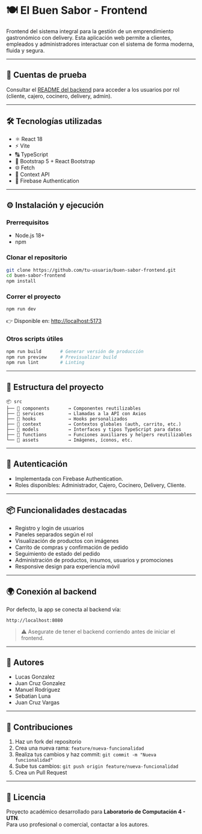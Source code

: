 # 🍽️ El Buen Sabor - Frontend

Frontend del sistema integral para la gestión de un emprendimiento gastronómico con delivery. Esta aplicación web permite a clientes, empleados y administradores interactuar con el sistema de forma moderna, fluida y segura.

---

## 🧪 Cuentas de prueba

Consultar el [README del backend](https://github.com/mn204/BUEN_SABOR_BACKEND) para acceder a los usuarios por rol (cliente, cajero, cocinero, delivery, admin).

---

## 🛠️ Tecnologías utilizadas

- ⚛️ React 18
- ⚡ Vite
- 🔠 TypeScript
- 💅 Bootstrap 5 + React Bootstrap
- 🌐 Fetch
- 🔄 Context API
- 🔐 Firebase Authentication

---

## ⚙️ Instalación y ejecución

### Prerrequisitos

- Node.js 18+
- npm

### Clonar el repositorio

```bash
git clone https://github.com/tu-usuario/buen-sabor-frontend.git
cd buen-sabor-frontend
npm install
```

### Correr el proyecto

```bash
npm run dev
```

👉 Disponible en: [http://localhost:5173](http://localhost:5173)

### Otros scripts útiles

```bash
npm run build       # Generar versión de producción
npm run preview     # Previsualizar build
npm run lint        # Linting
```

---

## 🧩 Estructura del proyecto

```
📦 src
├── 📁 components       → Componentes reutilizables
├── 📁 services         → Llamadas a la API con Axios
├── 📁 hooks            → Hooks personalizados
├── 📁 context          → Contextos globales (auth, carrito, etc.)
├── 📁 models           → Interfaces y tipos TypeScript para datos
├── 📁 functions        → Funciones auxiliares y helpers reutilizables
└── 📁 assets           → Imágenes, íconos, etc.
```

---

## 🔐 Autenticación

- Implementada con Firebase Authentication.
- Roles disponibles: Administrador, Cajero, Cocinero, Delivery, Cliente.

---

## 📦 Funcionalidades destacadas

- Registro y login de usuarios
- Paneles separados según el rol
- Visualización de productos con imágenes
- Carrito de compras y confirmación de pedido
- Seguimiento de estado del pedido
- Administración de productos, insumos, usuarios y promociones
- Responsive design para experiencia móvil

---

## 🌍 Conexión al backend

Por defecto, la app se conecta al backend vía:

```
http://localhost:8080
```

> ⚠️ Asegurate de tener el backend corriendo antes de iniciar el frontend.

---

## 👥 Autores

- Lucas Gonzalez  
- Juan Cruz Gonzalez  
- Manuel Rodríguez  
- Sebatian Luna  
- Juan Cruz Vargas

---

## 🤝 Contribuciones

1. Haz un fork del repositorio
2. Crea una nueva rama: `feature/nueva-funcionalidad`
3. Realiza tus cambios y haz commit: `git commit -m "Nueva funcionalidad"`
4. Sube tus cambios: `git push origin feature/nueva-funcionalidad`
5. Crea un Pull Request

---

## 📝 Licencia

Proyecto académico desarrollado para **Laboratorio de Computación 4 - UTN**.  
Para uso profesional o comercial, contactar a los autores.
